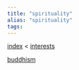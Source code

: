 ```yaml
---
title: "spirituality"
alias: "spirituality"
tags: 
---
```


[index](_index.md) < [interests](004MOC_interests.md)

[buddhism](buddhism.md)